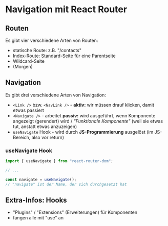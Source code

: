 # Navigation mit React Router

## Routen

Es gibt vier verschiedene Arten von Routen:

- statische Route: z.B. "/contacts"
- Index-Route: Standard-Seite für eine Parentseite
- Wildcard-Seite
- (Morgen)

## Navigation

Es gibt drei verschiedene Arten von Navigation:

- `<Link />` bzw. `<NavLink />` - **aktiv:** wir müssen drauf klicken, damit etwas passiert
- `<Navigate />` - arbeitet **passiv:** wird ausgeführt, wenn Komponente angezeigt (gerendert) wird / _"Funktionale Komponente"_ (weil sie etwas tut, anstatt etwas anzuzeigen)
- `useNavigate` Hook - wird durch **JS-Programmierung** ausgelöst (im JS-Bereich, also vor return)

### useNavigate Hook

```js
import { useNavigate } from "react-router-dom";

// ...

const navigate = useNavigate(); 
// "navigate" ist der Name, der sich durchgesetzt hat
```

## Extra-Infos: Hooks

- "Plugins" / "Extensions" (Erweiterungen) für Komponenten
- fangen alle mit "use" an